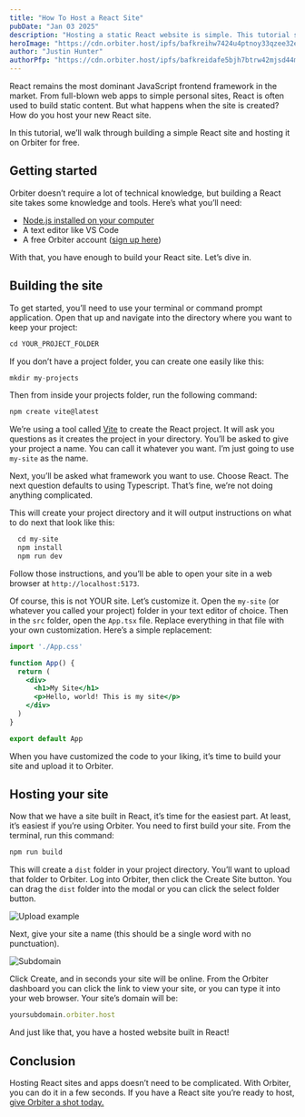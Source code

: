 ```yaml
---
title: "How To Host a React Site"
pubDate: "Jan 03 2025"
description: "Hosting a static React website is simple. This tutorial shows you all the steps, including setting up the site and uploading to Orbiter."
heroImage: "https://cdn.orbiter.host/ipfs/bafkreihw7424u4ptnoy33qzee32ebeydm3d45ps74jvdqgmxfoxlhsnzm4"
author: "Justin Hunter"
authorPfp: "https://cdn.orbiter.host/ipfs/bafkreidafe5bjh7btrw42mjsd44mfkq5zamonfgxr2p5dlatwod66ltjxq"
---
```

React remains the most dominant JavaScript frontend framework in the market. From full-blown web apps to simple personal sites, React is often used to build static content. But what happens when the site is created? How do you host your new React site.

In this tutorial, we’ll walk through building a simple React site and hosting it on Orbiter for free.

## Getting started

Orbiter doesn’t require a lot of technical knowledge, but building a React site takes some knowledge and tools. Here’s what you’ll need:

- [Node.js installed on your computer](https://nodejs.org/en)
- A text editor like VS Code
- A free Orbiter account ([sign up here](https://orbiter.host))

With that, you have enough to build your React site. Let’s dive in.

## Building the site

To get started, you’ll need to use your terminal or command prompt application. Open that up and navigate into the directory where you want to keep your project:

```jsx
cd YOUR_PROJECT_FOLDER
```

If you don’t have a project folder, you can create one easily like this:

```jsx
mkdir my-projects
```

Then from inside your projects folder, run the following command:

```jsx
npm create vite@latest
```

We’re using a tool called [Vite](https://vite.dev) to create the React project. It will ask you questions as it creates the project in your directory. You’ll be asked to give your project a name. You can call it whatever you want. I’m just going to use `my-site` as the name.

Next, you’ll be asked what framework you want to use. Choose React. The next question defaults to using Typescript. That’s fine, we’re not doing anything complicated.

This will create your project directory and it will output instructions on what to do next that look like this:

```jsx
  cd my-site
  npm install
  npm run dev
```

Follow those instructions, and you’ll be able to open your site in a web browser at `http://localhost:5173`.

Of course, this is not YOUR site. Let’s customize it. Open the `my-site` (or whatever you called your project) folder in your text editor of choice. Then in the `src` folder, open the `App.tsx` file. Replace everything in that file with your own customization. Here’s a simple replacement:

```jsx
import './App.css'

function App() {
  return (
    <div>
      <h1>My Site</h1>
      <p>Hello, world! This is my site</p>
    </div>
  )
}

export default App

```

When you have customized the code to your liking, it’s time to build your site and upload it to Orbiter.

## Hosting your site

Now that we have a site built in React, it’s time for the easiest part. At least, it’s easiest if you’re using Orbiter. You need to first build your site. From the terminal, run this command:

```jsx
npm run build
```

This will create a `dist` folder in your project directory. You’ll want to upload that folder to Orbiter. Log into Orbiter, then click the Create Site button. You can drag the `dist` folder into the modal or you can click the select folder button.

![Upload example](https://cdn.orbiter.host/ipfs/bafkreigem7jz2z7lbdnfjog4cuqywgvzzpcyj3qtjfvan7gy5oyuoehxzq)

Next, give your site a name (this should be a single word with no punctuation).

![Subdomain](https://cdn.orbiter.host/ipfs/bafkreihwxdvl6aqrsqyyqtywqzvfpbvyiajbitieg5hphjvjmqlp43vf4m)

Click Create, and in seconds your site will be online. From the Orbiter dashboard you can click the link to view your site, or you can type it into your web browser. Your site’s domain will be:

```jsx
yoursubdomain.orbiter.host
```

And just like that, you have a hosted website built in React!

## Conclusion

Hosting React sites and apps doesn’t need to be complicated. With Orbiter, you can do it in a few seconds. If you have a React site you’re ready to host, [give Orbiter a shot today.](https://orbiter.host)
